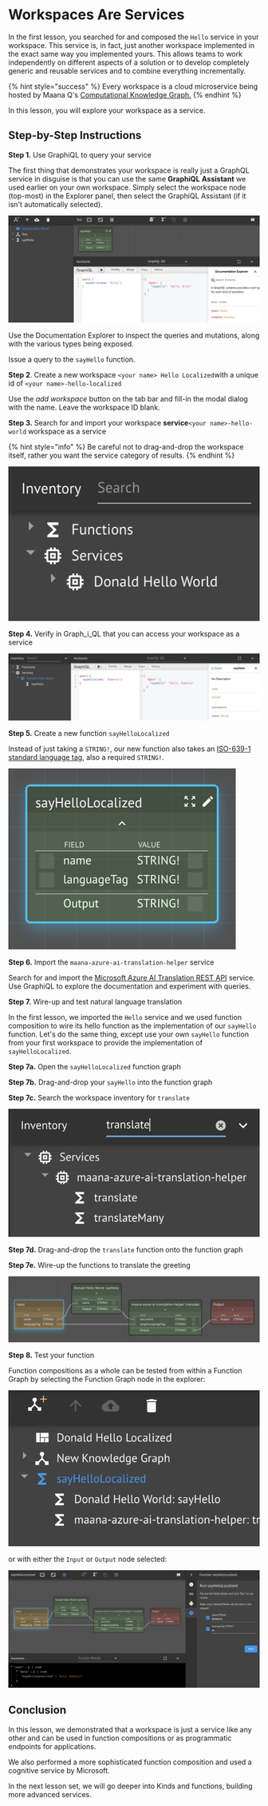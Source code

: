 # Workspaces Are Services

In the first lesson, you searched for and composed the `Hello` service in your workspace.  This service is, in fact, just another workspace implemented in the exact same way you implemented yours.  This allows teams to work independently on different aspects of a solution or to develop completely generic and reusable services and to combine everything incrementally.

{% hint style="success" %}
Every workspace is a cloud microservice being hosted by Maana Q's [Computational Knowledge Graph.](../../../product-guide/platform-features/computational-knowledge-graph/)
{% endhint %}

In this lesson, you will explore your workspace as a service.

## Step-by-Step Instructions

**Step 1.** Use GraphiQL to query your service

The first thing that demonstrates your workspace is really just a GraphQL service in disguise is that you can use the same **GraphiQL** **Assistant** we used earlier on your own workspace.  Simply select the workspace node \(top-most\) in the Explorer panel, then select the GraphiQL Assistant \(if it isn't automatically selected\).

![](../../../.gitbook/assets/say-hello-graphiql.png)

Use the Documentation Explorer to inspect the queries and mutations, along with the various types being exposed.

Issue a query to the `sayHello` function.

**Step 2**.  Create a new workspace `<your name> Hello Localized`with a unique id of `<your name>-hello-localized`

Use the _add workspace_ button on the tab bar and fill-in the modal dialog with the name.  Leave the workspace ID blank.

**Step 3.** Search for and import your workspace **service**`<your name>-hello-world` workspace as a service

{% hint style="info" %}
Be careful not to drag-and-drop the workspace itself, rather you want the service category of results.
{% endhint %}

![](../../../.gitbook/assets/say-hello-imported.png)

**Step 4.** Verify in Graph_i_QL that you can access your workspace as a service

![](../../../.gitbook/assets/say-hello-as-a-service.png)

**Step 5.** Create a new function `sayHelloLocalized`

Instead of just taking a `STRING!`, our new function also takes an [ISO-639-1 standard language tag](https://en.wikipedia.org/wiki/ISO_639-1), also a required `STRING!`.

![](../../../.gitbook/assets/say-hello-localized.png)

**Step 6.**  Import the `maana-azure-ai-translation-helper` service

Search for and import the [Microsoft Azure AI Translation REST API](https://azure.microsoft.com/en-us/services/cognitive-services/translator-text-api/) service.  Use GraphiQL to explore the documentation and experiment with queries.

**Step 7.** Wire-up and test natural language translation

In the first lesson, we imported the `Hello` service and we used function composition to wire its hello function as the implementation of our `sayHello` function.  Let's do the same thing, except use your own `sayHello` function from your first workspace to provide the implementation of `sayHelloLocalized`.

**Step 7a.** Open the `sayHelloLocalized` function graph

**Step 7b.** Drag-and-drop your `sayHello` into the function graph

**Step 7c.** Search the workspace inventory for `translate`

![](../../../.gitbook/assets/translate-search.png)

**Step 7d.** Drag-and-drop the `translate` function onto the function graph

**Step 7e.** Wire-up the functions to translate the greeting

![](../../../.gitbook/assets/say-hello-localized-wired.png)

**Step 8.**  Test your function

Function compositions as a whole can be tested from within a Function Graph by selecting the Function Graph node in the explorer:

![](../../../.gitbook/assets/run-from-explorer.png)

or with either the `Input` or `Output` node selected:

![](../../../.gitbook/assets/hola-roberto.png)

## Conclusion

In this lesson, we demonstrated that a workspace is just a service like any other and can be used in function compositions or as programmatic endpoints for applications.

We also performed a more sophisticated function composition and used a cognitive service by Microsoft.

In the next lesson set, we will go deeper into Kinds and functions, building more advanced services.

